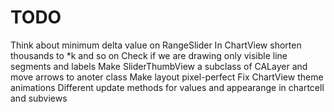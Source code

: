 #  TODO

Think about minimum delta value on RangeSlider
In ChartView shorten thousands to *k and so on
Check if we are drawing only visible line segments and labels
Make SliderThumbView a subclass of CALayer and move arrows to anoter class
Make layout pixel-perfect
Fix ChartView theme animations
Different update methods for values and appearange in chartcell and subviews
